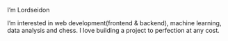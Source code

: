 I’m Lordseidon

I’m interested in web development(frontend & backend), machine learning, data analysis and chess.
I love building a project to perfection at any cost.

<!---
Lordsedion/Lordsedion is a ✨ special ✨ repository because its `README.md` (this file) appears on your GitHub profile.
You can click the Preview link to take a look at your changes.
--->
